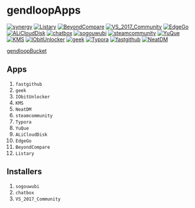 # gendloopApps

[![synergy](https://img.shields.io/static/v1?label=Apps&message=synergy&color=blue)](https://github.com/gendloop/synergy/tree/main) 
[![Listary](https://img.shields.io/static/v1?label=Apps&message=Listary&color=blue)](https://github.com/gendloop/Listary/tree/main) 
[![BeyondCompare](https://img.shields.io/static/v1?label=Apps&message=BeyondCompare&color=blue)](https://github.com/gendloop/BeyondCompare/tree/main) 
[![VS_2017_Community](https://img.shields.io/static/v1?label=Apps&message=VS_2017_Community&color=blue)](https://github.com/gendloop/VS_2017_Community/tree/main) 
[![EdgeGo](https://img.shields.io/static/v1?label=Apps&message=EdgeGo&color=blue)](https://github.com/gendloop/EdgeGo/tree/main) 
[![ALiCloudDisk](https://img.shields.io/static/v1?label=Apps&message=ALiCloudDisk&color=blue)](https://github.com/gendloop/ALiCloudDisk/tree/main) 
[![chatbox](https://img.shields.io/static/v1?label=Apps&message=chatbox&color=blue)](https://github.com/gendloop/chatbox/tree/main) 
[![sogouwubi](https://img.shields.io/static/v1?label=Apps&message=sogouwubi&color=blue)](https://github.com/gendloop/sogouwubi/tree/main) 
[![steamcommunity](https://img.shields.io/static/v1?label=Apps&message=steamcommunity&color=blue)](https://github.com/gendloop/steamcommunity/tree/main) 
[![YuQue](https://img.shields.io/static/v1?label=Apps&message=YuQue&color=blue)](https://github.com/gendloop/YuQue/tree/main) 
[![KMS](https://img.shields.io/static/v1?label=Apps&message=KMS&color=blue)](https://github.com/gendloop/KMS/tree/main) 
[![IObitUnlocker](https://img.shields.io/static/v1?label=Apps&message=IObitUnlocker&color=blue)](https://github.com/gendloop/IObitUnlocker/tree/main) 
[![geek](https://img.shields.io/static/v1?label=Apps&message=geek&color=blue)](https://github.com/gendloop/geek/tree/main) 
[![Typora](https://img.shields.io/static/v1?label=Apps&message=Typora&color=blue)](https://github.com/gendloop/Typora/tree/main) 
[![fastgithub](https://img.shields.io/static/v1?label=Apps&message=fastgithub&color=blue)](https://github.com/gendloop/fastgithub/tree/main) 
[![NeatDM](https://img.shields.io/static/v1?label=Apps&message=NeatDM&color=blue)](https://github.com/gendloop/NeatDM/tree/main) 

[gendloopBucket](https://github.com/gendloop/gendloopBucket) 

## Apps

1. `fastgithub` 
2. `geek` 
3. `IObitUnlocker` 
4. `KMS` 
5. `NeatDM` 
6. `steamcommunity` 
7. `Typora` 
8. `YuQue` 
9. `ALiCloudDisk` 
10. `EdgeGo` 
11. `BeyondCompare` 
12. `Listary` 

## Installers

1. `sogouwubi` 
1. `chatbox` 
1. `VS_2017_Community` 
